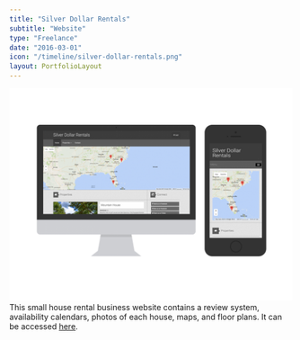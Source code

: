 ```yaml
---
title: "Silver Dollar Rentals"
subtitle: "Website"
type: "Freelance"
date: "2016-03-01"
icon: "/timeline/silver-dollar-rentals.png"
layout: PortfolioLayout
---
```

![Screenshot](./screenshot.png)
This small house rental business website contains a review system, availability calendars, photos of each house, maps, and floor plans. It can be accessed [here](http://silverdollarrentals.com/).